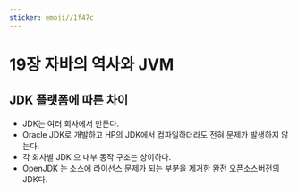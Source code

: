 ```yaml
---
sticker: emoji//1f47c
---
```

# 19장 자바의 역사와 JVM

## JDK 플랫폼에 따른 차이 
- JDK는 여러 회사에서 만든다.
- Oracle JDK로 개발하고 HP의 JDK에서 컴파일하더라도 전혀 문제가 발생하지 않는다.
- 각 회사별 JDK 으 내부 동작 구조는 상이하다. 
- OpenJDK 는 소스에 라이선스 문제가 되는 부분을 제거한 완전 오픈소스버전의 JDK다.





